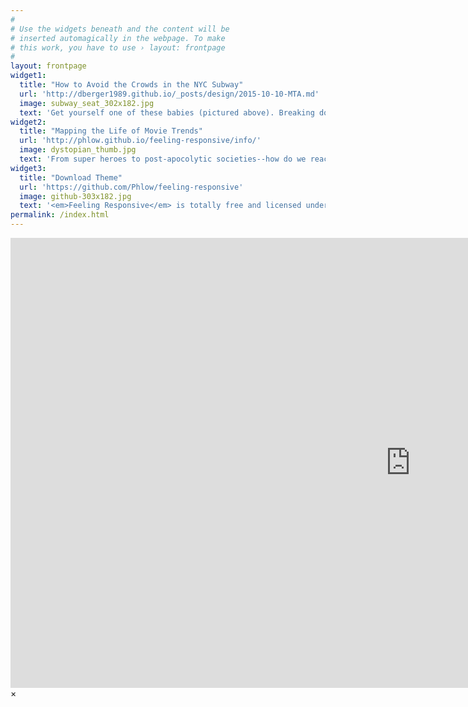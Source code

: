 ```yaml
---
#
# Use the widgets beneath and the content will be
# inserted automagically in the webpage. To make
# this work, you have to use › layout: frontpage
#
layout: frontpage
widget1:
  title: "How to Avoid the Crowds in the NYC Subway"
  url: 'http://dberger1989.github.io/_posts/design/2015-10-10-MTA.md'
  image: subway_seat_302x182.jpg
  text: 'Get yourself one of these babies (pictured above). Breaking down which stations and which times see the most traffic in the MTA Subway system.'
widget2:
  title: "Mapping the Life of Movie Trends"
  url: 'http://phlow.github.io/feeling-responsive/info/'
  image: dystopian_thumb.jpg
  text: 'From super heroes to post-apocolytic societies--how do we react to movie trends?'
widget3:
  title: "Download Theme"
  url: 'https://github.com/Phlow/feeling-responsive'
  image: github-303x182.jpg
  text: '<em>Feeling Responsive</em> is totally free and licensed under the MIT License. Make it your own and do with it what you want. Grab your copy or clone it at GitHub and start your website with it. Then tell me via Twitter <a href="http://twitter.com/phlow">@phlow</a>.'
permalink: /index.html
---
```


<div id="videoModal" class="reveal-modal large" data-reveal="">
  <div class="flex-video widescreen vimeo" style="display: block;">
    <iframe width="1280" height="720" src="https://www.youtube.com/embed/3b5zCFSmVvU" frameborder="0" allowfullscreen></iframe>
  </div>
  <a class="close-reveal-modal">&#215;</a>
</div>
